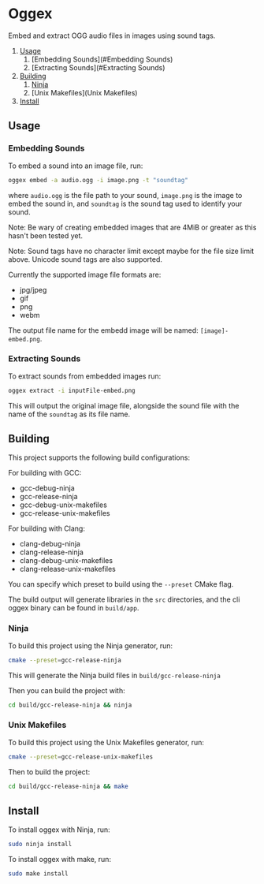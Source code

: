 # Oggex

Embed and extract OGG audio files in images using sound tags.

1. [Usage](#Usage)
    1. [Embedding Sounds](#Embedding Sounds)
    2. [Extracting Sounds](#Extracting Sounds)
2. [Building](#Building)
    1. [Ninja](Ninja)
    2. [Unix Makefiles](Unix Makefiles)
3. [Install](#Install)

## Usage


### Embedding Sounds

To embed a sound into an image file, run:
``` bash
oggex embed -a audio.ogg -i image.png -t "soundtag"
```

where `audio.ogg` is the file path to your sound, `image.png` is the image to embed the sound in,
and `soundtag` is the sound tag used to identify your sound.

Note: Be wary of creating embedded images that are 4MiB or greater as this hasn't been tested yet.

Note: Sound tags have no character limit except maybe for the file size limit above.
Unicode sound tags are also supported.

Currently the supported image file formats are:

- jpg/jpeg
- gif
- png
- webm

The output file name for the embedd image will be named: `[image]-embed.png`.

### Extracting Sounds

To extract sounds from embedded images run:

``` bash
oggex extract -i inputFile-embed.png
```

This will output the original image file, alongside the
sound file with the name of the `soundtag` as its file name.

## Building

This project supports the following build configurations:

For building with GCC:

- gcc-debug-ninja
- gcc-release-ninja
- gcc-debug-unix-makefiles
- gcc-release-unix-makefiles

For building with Clang:

- clang-debug-ninja
- clang-release-ninja
- clang-debug-unix-makefiles
- clang-release-unix-makefiles

You can specify which preset to build using the `--preset` CMake flag.

The build output will generate libraries in the `src` directories,
and the cli oggex binary can be found in `build/app`.

### Ninja

To build this project using the Ninja generator, run:

``` bash
cmake --preset=gcc-release-ninja

```

This will generate the Ninja build files in `build/gcc-release-ninja`

Then you can build the project with:

``` bash
cd build/gcc-release-ninja && ninja
```

### Unix Makefiles

To build this project using the Unix Makefiles generator, run:

``` bash
cmake --preset=gcc-release-unix-makefiles
```

Then to build the project:
``` bash
cd build/gcc-release-ninja && make
```

## Install

To install oggex with Ninja, run:
``` bash
sudo ninja install
```

To install oggex with make, run:
``` bash
sudo make install
```
